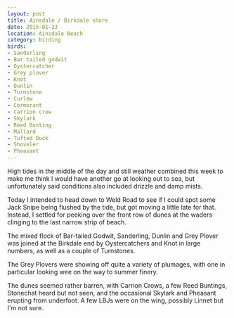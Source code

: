 ```yaml
---
layout: post
title: Ainsdale / Birkdale shore
date: 2015-01-23
location: Ainsdale Beach
category: birding
birds:
- Sanderling
- Bar tailed godwit
- Oystercatcher
- Grey plover
- Knot
- Dunlin
- Turnstone
- Curlew
- Cormorant
- Carrion crow
- Skylark
- Reed Bunting
- Mallard
- Tufted Duck
- Shoveler
- Pheasant
---
```


High tides in the middle of the day and still weather combined this week to make me think I would have another go at looking out to sea, but unfortunately said conditions also included drizzle and damp mists.

Today I intended to head down to Weld Road to see if I could spot some Jack Snipe being flushed by the tide, but got moving a little late for that. Instead, I settled for peeking over the front row of dunes at the waders clinging to the last narrow strip of beach.

The mixed flock of Bar-tailed Godwit, Sanderling, Dunlin and Grey Plover was joined at the Birkdale end by Oystercatchers and Knot in large numbers, as well as a couple of Turnstones.

The Grey Plovers were showing off quite a variety of plumages, with one in particular looking wee on the way to summer finery.

The dunes seemed rather barren, with Carrion Crows, a few Reed Buntings, Stonechat heard but not seen, and the occasional Skylark and Pheasant erupting from underfoot. A few LBJs were on the wing, possibly Linnet but I'm not sure.